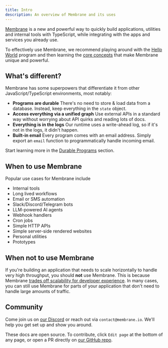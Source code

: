```yaml
---
title: Intro
description: An overview of Membrane and its uses
---
```


<a href="https://www.membrane.io">Membrane</a> is a new and powerful way to quickly build applications, utilities
and internal tools with TypeScript, while integrating with the apps and services you already use.

To effectively use Membrane, we recommend playing around with the [Hello World](/getting-started/hello-world) program and then learning
the [core concepts](/concepts/programs) that make Membrane unique and powerful.

<!-- TODO: Add a visualization that communicates what membrane is in a few seconds -->

## What's different?

Membrane has some superpowers that differentiate it from other JavaScript/TypeScript environments, most notably:

- **Programs are durable** There's no need to store & load data from a database. Instead, keep everything in the `state` object.
- **Access everything via a unified graph** Use external APIs in a standard way without worrying about API quirks and reading lots of docs.
- **Everything is in the logs** Our runtime uses a write-ahead log, so if it's not in the logs, it didn't happen.
- **Built-in email** Every program comes with an email address. Simply export an `email` function to programmatically handle incoming email.

Start learning more in the [Durable Programs](/concepts/programs) section.

## When to use Membrane

Popular use cases for Membrane include

- Internal tools
- Long lived workflows
- Email or SMS automation
- Slack/Discord/Telegram bots
- LLM-powered AI agents
- Webhook handlers
- Cron jobs
- Simple HTTP APIs
- Simple server-side rendered websites
- Personal utilities
- Prototypes

## When not to use Membrane

If you're building an application that needs to scale horizontally to handle very high throughput, you should **not** use
Membrane. This is because Membrane [trades off scalability for developer experience](/concepts/programs). In many cases,
you can still use Membrane for parts of your application that don't need to handle large amounts of traffic.

## Community

Come join us on <a href="https://discord.gg/4RHyJDV8kj" target="_blank">our Discord</a> or reach out via
`contact@membrane.io`. We'll help you get set up and show you around.

These docs are open source. To contribute, click `Edit page` at the bottom of any page, or open a PR directly on <a
href="https://github.com/membrane-io/docs" target="_blank">our GitHub repo</a>.
